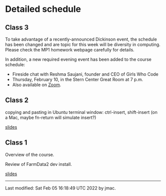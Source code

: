 # Detailed schedule

## Class 3

To take advantage of a recently-announced Dickinson event, the
schedule has been changed and are topic for this week will be
diversity in computing. Please check the MP1 homework webpage
carefully for details.

In addition, a new required evening event has been added to the course
schedule: 
* Fireside chat with Reshma Saujani, founder and CEO of Girls Who Code
* Thursday, February 10, in the Stern Center Great Room at 7 p.m.
* Also available on
  [Zoom](https://lms.dickinson.edu/mod/page/view.php?id=1087204).


## Class 2

copying and pasting in Ubuntu terminal window: ctrl-insert, shift-insert (on a Mac, maybe fn-return will simulate insert?)



[slides](class02/02-html-slides.pptx)



## Class 1

Overview of the course.

Review of FarmData2 dev install.

[slides](class01/01-intro-slides.pptx)


----
Last modified: Sat Feb 05 16:18:49 UTC 2022 by jmac.
